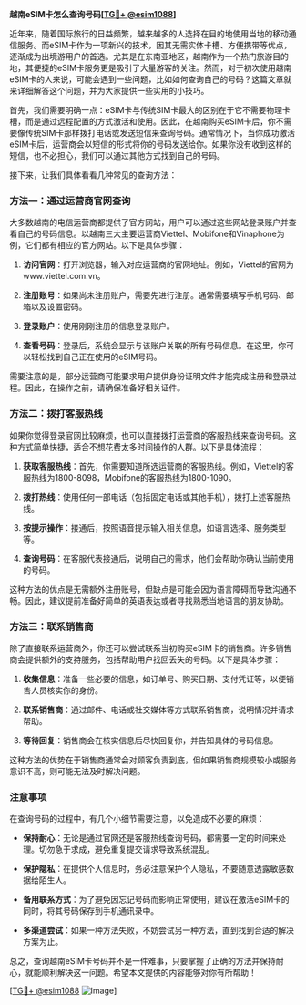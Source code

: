 **越南eSIM卡怎么查询号码[[TG💪+ @esim1088](https://t.me/s/esim1088)]**

近年来，随着国际旅行的日益频繁，越来越多的人选择在目的地使用当地的移动通信服务。而eSIM卡作为一项新兴的技术，因其无需实体卡槽、方便携带等优点，逐渐成为出境游用户的首选。尤其是在东南亚地区，越南作为一个热门旅游目的地，其便捷的eSIM卡服务更是吸引了大量游客的关注。然而，对于初次使用越南eSIM卡的人来说，可能会遇到一些问题，比如如何查询自己的号码？这篇文章就来详细解答这个问题，并为大家提供一些实用的小技巧。

首先，我们需要明确一点：eSIM卡与传统SIM卡最大的区别在于它不需要物理卡槽，而是通过远程配置的方式激活和使用。因此，在越南购买eSIM卡后，你不需要像传统SIM卡那样拨打电话或发送短信来查询号码。通常情况下，当你成功激活eSIM卡后，运营商会以短信的形式将你的号码发送给你。如果你没有收到这样的短信，也不必担心，我们可以通过其他方式找到自己的号码。

接下来，让我们具体看看几种常见的查询方法：

### 方法一：通过运营商官网查询

大多数越南的电信运营商都提供了官方网站，用户可以通过这些网站登录账户并查看自己的号码信息。以越南三大主要运营商Viettel、Mobifone和Vinaphone为例，它们都有相应的官方网站。以下是具体步骤：

1. **访问官网**：打开浏览器，输入对应运营商的官网地址。例如，Viettel的官网为www.viettel.com.vn。
   
2. **注册账号**：如果尚未注册账户，需要先进行注册。通常需要填写手机号码、邮箱以及设置密码。

3. **登录账户**：使用刚刚注册的信息登录账户。

4. **查看号码**：登录后，系统会显示与该账户关联的所有号码信息。在这里，你可以轻松找到自己正在使用的eSIM号码。

需要注意的是，部分运营商可能要求用户提供身份证明文件才能完成注册和登录过程。因此，在操作之前，请确保准备好相关证件。

### 方法二：拨打客服热线

如果你觉得登录官网比较麻烦，也可以直接拨打运营商的客服热线来查询号码。这种方式简单快捷，适合不想花费太多时间操作的人群。以下是具体流程：

1. **获取客服热线**：首先，你需要知道所选运营商的客服热线。例如，Viettel的客服热线为1800-8098，Mobifone的客服热线为1800-1090。

2. **拨打热线**：使用任何一部电话（包括固定电话或其他手机），拨打上述客服热线。

3. **按提示操作**：接通后，按照语音提示输入相关信息，如语言选择、服务类型等。

4. **查询号码**：在客服代表接通后，说明自己的需求，他们会帮助你确认当前使用的号码。

这种方法的优点是无需额外注册账号，但缺点是可能会因为语言障碍而导致沟通不畅。因此，建议提前准备好简单的英语表达或者寻找熟悉当地语言的朋友协助。

### 方法三：联系销售商

除了直接联系运营商外，你还可以尝试联系当初购买eSIM卡的销售商。许多销售商会提供额外的支持服务，包括帮助用户找回丢失的号码。以下是具体步骤：

1. **收集信息**：准备一些必要的信息，如订单号、购买日期、支付凭证等，以便销售人员核实你的身份。

2. **联系销售商**：通过邮件、电话或社交媒体等方式联系销售商，说明情况并请求帮助。

3. **等待回复**：销售商会在核实信息后尽快回复你，并告知具体的号码信息。

这种方法的优势在于销售商通常会对顾客负责到底，但如果销售商规模较小或服务意识不高，则可能无法及时解决问题。

### 注意事项

在查询号码的过程中，有几个小细节需要注意，以免造成不必要的麻烦：

- **保持耐心**：无论是通过官网还是客服热线查询号码，都需要一定的时间来处理。切勿急于求成，避免重复提交请求导致系统混乱。
  
- **保护隐私**：在提供个人信息时，务必注意保护个人隐私，不要随意透露敏感数据给陌生人。

- **备用联系方式**：为了避免因忘记号码而影响正常使用，建议在激活eSIM卡的同时，将其号码保存到手机通讯录中。

- **多渠道尝试**：如果一种方法失败，不妨尝试另一种方法，直到找到合适的解决方案为止。

总之，查询越南eSIM卡号码并不是一件难事，只要掌握了正确的方法并保持耐心，就能顺利解决这一问题。希望本文提供的内容能够对你有所帮助！

[[TG💪+ @esim1088](https://t.me/s/esim1088) ![Image](https://i.postimg.cc/4NQfJmqS/Snipaste-2025-05-13-00-14-12.png)]